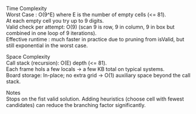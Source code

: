 Time Complexity  
    Worst Case : O(9^E) where E is the number of empty cells (<= 81).  
        At each empty cell you try up to 9 digits.  
    Valid check per attempt: O(9) (scan 9 is row, 9 in column, 9 in box but combined in one loop of 9 iterations).  
    Effective runtime : much faster in practice due to pruning from isValid, but still exponential in the worst case.  

Space Complexity  
    Call stack (recursion): O(E) depth (<= 81).  
        Each frame hols a few locals -> a few KB total on typical systems.  
    Board storage: In-place; no extra grid -> O(1) auxiliary space beyond the call stack.  

Notes  
    Stops on the fist valid solution.
    Adding heuristics (choose cell with fewest candidates) can reduce the branching factor significantly.
